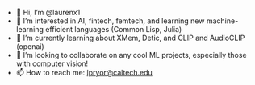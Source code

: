 - 👋 Hi, I’m @laurenx1
- 👀 I’m interested in AI, fintech, femtech, and learning new machine-learning efficient languages (Common Lisp, Julia)
- 🌱 I’m currently learning about XMem, Detic, and CLIP and AudioCLIP (openai)
- 💞️ I’m looking to collaborate on any cool ML projects, especially those with computer vision!
- 📫 How to reach me: lpryor@caltech.edu

<!---
laurenx1/laurenx1 is a ✨ special ✨ repository because its `README.md` (this file) appears on your GitHub profile.
You can click the Preview link to take a look at your changes.
--->
